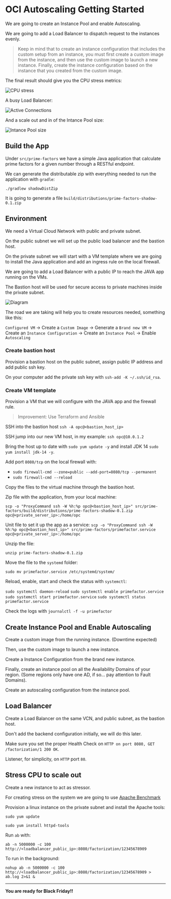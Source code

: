 # OCI Autoscaling Getting Started

We are going to create an Instance Pool and enable Autoscaling.

We are going to add a Load Balancer to dispatch request to the instances evenly.

> Keep in mind that to create an instance configuration that includes the custom setup from an instance, you must first create a custom image from the instance, and then use the custom image to launch a new instance. Finally, create the instance configuration based on the instance that you created from the custom image.

The final result should give you the CPU stress metrics:

![CPU stress](./images/cpu.png)

A busy Load Balancer:

![Active Connections](./images/loadbalancer.png)

And a scale out and in of the Intance Pool size:

![Intance Pool size](images/pool.png)

## Build the App

Under `src/prime-factors` we have a simple Java application that calculate prime factors for a given number through a RESTful endpoint.

We can generate the distributable zip with everything needed to run the application with `gradle`:

`./gradlew shadowDistZip`

It is going to generate a file `build/distributions/prime-factors-shadow-0.1.zip`

## Environment

We need a Virtual Cloud Network with public and private subnet.

On the public subnet we will set up the public load balancer and the bastion host.

On the private subnet we will start with a VM template where we are going to install the Java application and add an ingress rule on the local firewall.

We are going to add a Load Balancer with a public IP to reach the JAVA app running on the VMs.

The Bastion host will be used for secure access to private machines inside the private subnet.

![Diagram](./images/diagram.png)

The road we are taking will help you to create resources needed, something like this:

`Configured VM` -> Create a `Custom Image` -> Generate a `Brand new VM` -> Create an `Instance Configuration` -> Create an `Instance Pool` -> Enable `Autoscaling`

### Create bastion host

Provision a bastion host on the public subnet, assign public IP address and add public ssh key.

On your computer add the private ssh key with `ssh-add -K ~/.ssh/id_rsa`.

### Create VM template

Provision a VM that we will configure with the JAVA app and the firewall rule.

> Improvement: Use Terraform and Ansible

SSH into the bastion host `ssh -A opc@<bastion_host_ip>`

SSH jump into our new VM host, in my example: `ssh opc@10.0.1.2`

Bring the host up to date with `sudo yum update -y` and install JDK 14 `sudo yum install jdk-14 -y`.

Add port `8080/tcp` on the local firewall with:

- `sudo firewall-cmd --zone=public --add-port=8080/tcp --permanent`
- `sudo firewall-cmd --reload`

Copy the files to the virtual machine through the bastion host.

Zip file with the application, from your local machine:

`scp -o "ProxyCommand ssh -W %h:%p opc@<bastion_host_ip>" src/prime-factors/build/distributions/prime-factors-shadow-0.1.zip opc@<private_server_ip>:/home/opc`

Unit file to set it up the app as a service:
`scp -o "ProxyCommand ssh -W %h:%p opc@<bastion_host_ip>" src/prime-factors/primefactor.service opc@<private_server_ip>:/home/opc`

Unzip the file:

`unzip prime-factors-shadow-0.1.zip`

Move the file to the `systemd` folder:

`sudo mv primefactor.service /etc/systemd/system/`

Reload, enable, start and check the status with `systemctl`:

`sudo systemctl daemon-reload`
`sudo systemctl enable primefactor.service`
`sudo systemctl start primefactor.service`
`sudo systemctl status primefactor.service`

Check the logs with `journalctl -f -u primefactor`

## Create Instance Pool and Enable Autoscaling

Create a custom image from the running instance. (Downtime expected)

Then, use the custom image to launch a new instance.

Create a Instance Configuration from the brand new instance.

Finally, create an instance pool on all the Availability Domains of your region. (Some regions only have one AD, if so... pay attention to Fault Domains).

Create an autoscaling configuration from the instance pool.

## Load Balancer

Create a Load Balancer on the same VCN, and public subnet, as the bastion host.

Don't add the backend configuration initially, we will do this later.

Make sure you set the proper Health Check on `HTTP on port 8080, GET /factorization/1 200 OK`.

Listener, for simplicity, on `HTTP` port `80`.

## Stress CPU to scale out

Create a new instance to act as stressor.

For creating stress on the system we are going to use [Apache Benchmark](https://httpd.apache.org/docs/2.4/programs/ab.html)

Provision a linux instance on the private subnet and install the Apache tools:

`sudo yum update`

`sudo yum install httpd-tools`

Run `ab` with:

`ab -n 5000000 -c 100 http://<loadbalancer_public_ip>:8080/factorization/12345678909`

To run in the background:

`nohup ab -n 5000000 -c 100 http://<loadbalancer_public_ip>:8080/factorization/12345678909 > ab.log 2>&1 &`

---

**You are ready for Black Friday!!**
